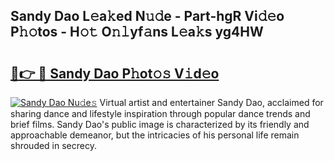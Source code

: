 ## Sandy Dao L𝚎a𝚔ed N𝚞𝚍e - Part-hgR Vi𝚍𝚎o P𝚑𝚘tos - H𝚘𝚝 O𝚗𝚕yf𝚊ns L𝚎a𝚔s yg4HW

# <h2><a href="http://kfc632.oniu.top/?m=Sandy+Dao">🔗👉 🔴 Sandy Dao P𝚑ot𝚘𝚜 V𝚒d𝚎o</a></h2>

[![Sandy Dao Nu𝚍e𝚜](https://i.imgur.com/0qMVB7G.gif)](http://kfc632.oniu.top/?m=Sandy+Dao)
Virtual artist and entertainer Sandy Dao, acclaimed for sharing dance and lifestyle inspiration through popular dance trends and brief films. Sandy Dao's public image is characterized by its friendly and approachable demeanor, but the intricacies of his personal life remain shrouded in secrecy.  
